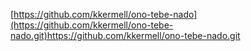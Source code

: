 [https://github.com/kkermell/ono-tebe-nado](https://github.com/kkermell/ono-tebe-nado.git)https://github.com/kkermell/ono-tebe-nado.git
